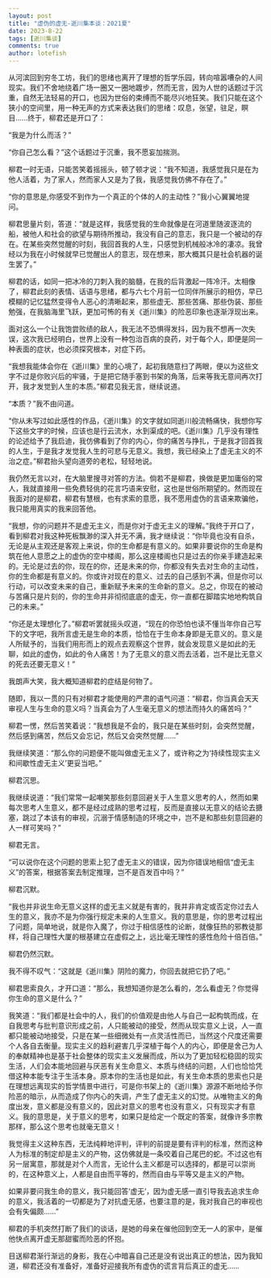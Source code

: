 ```yaml
---
layout: post
title: "虚伪的虚无-逝川集本谈：2021夏"
date: 2023-8-22
tags: [逝川集谈]
comments: true
author: lotefish
---
```


从河滨回到穷冬工坊，我们的思绪也离开了理想的哲学乐园，转向喧嚣嘈杂的人间现实。我们不舍地绕着广场一圈又一圈地踱步，然而无言，因为人世的话题过于沉重，自然无法轻易的开口，也因为世俗的束缚而不能尽兴地狂笑。我们只能在这个狭小的空间里，用一种无声的方式来表达我们的思绪：叹息，张望，驻足，瞑目……终于，柳君还是开口了：

“我是为什么而活？”

“你自己怎么看？”这个话题过于沉重，我不愿妄加揣测。

柳君一时无语，只能苦笑着摇摇头，顿了顿才说：“我不知道，我感觉我只是在为他人活着，为了家人，然而家人又是为了我，我感觉我仿佛不存在了。”

“你的意思是,你感受不到作为一个真正的个体的人的主动性？”我小心翼翼地提问。

柳君思量片刻，答道：“就是这样，我感觉我的生命就像是在河道里随波逐流的船，被他人和社会的欲望与期待所推动，我没有自己的意志，我只是一个被动的存在。在某些突然觉醒的时刻，我回首我的人生，只感觉到机械般冰冷的凄凉。我曾经以为我在小时候就早已觉醒出人的意志，现在想来，那大概其只是社会机器的诞生罢了。”

柳君的话，如同一把冰冷的刀刺入我的脑髓，在我的后背激起一阵冷汗。太相像了，柳君此刻的表情、话语与思绪，都与六七个月前一位同伴所展示的相仿，早已模糊的记忆猛然变得令人恶心的清晰起来，那些虚无、那些苦痛、那些伪装、那些勉强，在我脑海里飞跃，更加可怖的有关《逝川集》的险恶印象也逐渐浮现出来。

面对这么一个让我饱尝败绩的敌人，我无法不恐惧得发抖，因为我不想再一次失误，这次我已经明白，世界上没有一种包治百病的良药，对于每个人，即便是同一种表面的症状，也必须探究根本，对症下药。

“我想我能体会你在《逝川集》里的心境了，起初我随意扫了两眼，便以为这些文字不过是你败兴后的牢骚，于是把它随手塞到书架的角落，后来等我无意间再次打开，我才发觉到人生的本质。”柳君见我无言，继续说道。

“本质？”我不由问道。

“你从未写过如此感性的作品，《逝川集》的文字就如同逝川般流畅痛快，我想你写下这些文字的时候，应该也是行云流水，水到渠成的吧。《逝川集》几乎没有理性的论述给予了我启迪，我仿佛看到了你的内心，你的痛苦与挣扎，于是我才回首我的人生，于是我才发觉我人生的可悲与无意义。我想，我已经染上了虚无主义的不治之症。”柳君抬头望向道旁的老松，轻轻地说。

我仍然无言以对，在大脑里搜寻对答的方法。倘若不是柳君，换做是更加庸俗的常人，我就直接用一些免费轻佻的花言巧语来安慰，这也是世俗所期望的。然而现在我面对的是柳君，柳君有慧根，也有求索的意愿，我不愿用虚伪的言语来欺骗他，我只能用真实的我来回答他。

“我想，你的问题并不是虚无主义，而是你对于虚无主义的理解。”我终于开口了，看到柳君对我这种死板飘渺的深入并无不满，我才继续说：“你毕竟也没有自杀，无论是从主观还是客观上来说，你的生命都是有意义的。如果非要说你的生命是构筑在他人意愿之上的虚伪的空中楼阁，那么这座楼阁也只是过去的你亲手建造起来的。无论是过去的你，现在的你，还是未来的你，你都没有失去对生命的主动性，你的生命都是有意义的。你或许对现在的意义、过去的自己感到不满，但是你可以行动，可以改变未来的自己，重新赋予未来的生命新的意义。总之，你现在的被动与苦痛只是片刻的，你的生命并非彻彻底底的虚无，你一直都在脚踏实地地构筑自己的未来。”

“你还是太理想化了。”柳君听罢就摇头叹道，“现在的你恐怕也读不懂当年你自己写下的文字吧，我所言虚无是生命的本质，恰恰在于生命本身即是无意义的。意义是人所赋予的，当我们用形而上的观点去观察这个世界，就会发现意义是如此的无聊，如此的虚伪，如此的令人痛苦！为了无意义的意义而去活着，岂不是比无意义的死去还要无意义！”

我朗声大笑，我大概知道柳君的症结是何物了。

随即，我以一贯的只有对柳君才能使用的严肃的语气问道：“柳君，你当真会天天审视人生与生命的意义吗？当真会为了人生毫无意义的想法而持久的痛苦吗？”

柳君一愣，然后苦笑着说：“我想我是不会的，我只是在某些时刻，会突然觉醒，然后感到痛苦，然后又会忘记，然后又会突然觉醒……”

我继续笑道：“那么你的问题便不能叫做虚无主义了，或许称之为‘持续性现实主义和间歇性虚无主义’更妥当吧。”

柳君沉思。

我继续说道：“我们常常一起嘲笑那些刻意回避关于人生意义思考的人，然而如果每次思考人生意义，都不是经过成熟的思考过程，反而是直接以无意义的结论去搪塞，跳过了本该有的审视，沉溺于情感制造的环境之中，岂不是和那些刻意回避的人一样可笑吗？”

柳君无言。

“可以说你在这个问题的思索上犯了虚无主义的错误，因为你错误地相信“虚无主义”的答案，根据答案去制定推理，岂不是百发百中吗？”

柳君沉默。

“我也并非说生命无意义这样的虚无主义就是有害的，我并非肯定或否定你过去人生的意义，我亦不是为你强行规定未来的人生意义。我的意思是，你的思考过程出了问题，简单地说，就是你入魔了，你过于相信感性的论断，就像狂热的邪教徒那样，将自己理性大厦的根基建立在虚假之上，远比毫无理性的感性危险十倍百倍。”

柳君仍然沉默。

我不得不叹气：“这就是《逝川集》阴险的魔力，你回去就把它扔了吧。”

柳君思索良久，才开口道：“那么，我想知道你是怎么看的，怎么看虚无？你觉得你生命的意义是什么？”

我笑道：“我们都是社会中的人，我们的价值观是由他人与自己一起构筑而成，在自我思考与批判意识形成之前，人只能被动的接受，然而从现实意义上说，人一直都只能被动地接受，只是在某一些细微处有一点灵活性而已，当然这个尺度还需要个人各自去衡量。现实主义的趋利避害几乎深植于每个人的内心，即便是舍己为人的奉献精神也是基于社会整体的现实主义发展而成，所以为了更加轻松稳固的现实生活，人们会本能地回避与厌恶有关生命意义、本质与终结的问题，人们也恰恰凭借这种本能专注于生活本身。原本你的生活也是如此，有关生命本质的思索也只是在理想远离现实的哲学情景中进行，可是你书架上的《逝川集》源源不断地给予你险恶的暗示，从而造成了你内心的失调，产生了虚无主义的幻觉。从唯物主义的角度出发，意义都是没有意义的，因此对意义的思考也没有意义，只有现实才有意义。我的意思是，关于意义的思考，如果只是给定一个既定的答案，就像许多宗教那样，那么这个思考也就毫无意义！

我觉得主义这种东西，无法纯粹地评判，评判的前提是要有评判的标准，然而这种人为标准的制定却是主义的产物，这仿佛就是一条咬着自己尾巴的蛇。不过这也有另一层寓意，那就是对个人而言，无论什么主义都是可以选择的，都是可以崇尚的，在这种意义上，人都是自由而平等的，然而自由与平等又是主义的产物。

如果非要问我生命的意义，我只能回答‘虚无’，因为虚无感一直引导我去追求生命的意义，我活着的一切都是为了对抗虚无感，也要注意的是，我对我自己的审视也会有失偏颇……”

柳君的手机突然打断了我们的谈话，是她的母亲在催他回到空无一人的家中，是催他快点离开虚无那甜蜜而险恶的怀抱。

目送柳君渐行渐远的身影，我在心中暗喜自己还是没有说出真正的想法，因为我知道，柳君还没有准备好，准备好迎接我所有虚伪的谎言背后真正的虚无……